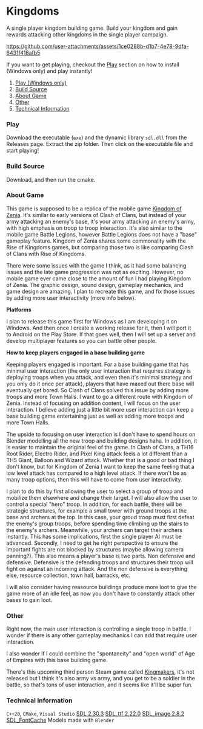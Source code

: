 # Kingdoms

A single player kingdom building game. Build your kingdom and gain rewards attacking other kingdoms in the single player campaign.




https://github.com/user-attachments/assets/1ce0288b-d1b7-4e78-9dfa-6431f418afb5




If you want to get playing, checkout the [Play](#play) section on how to install (Windows only) and play instantly!

1. [Play (Windows only)](#play)
2. [Build Source](#build-source)
3. [About Game](#about-game)
4. [Other](#other)
4. [Technical Information](#technical-information)

### Play

Download the executable (`exe`) and the dynamic library `sdl.dll` from the Releases page. Extract the zip folder. Then click on the executable file and start playing!

### Build Source

Download, and then run the cmake.

### About Game

This game is supposed to be a replica of the mobile game [Kingdom of Zenia](https://www.facebook.com/ZeniaGame/). It's similar to early versions of Clash of Clans, but instead of your army attacking an enemy's base, it's your army attacking an enemy's army, with high emphasis on troop to troop interaction. It's also similar to the mobile game Battle Legions, however Battle Legions does not have a "base" gameplay feature. Kingdom of Zenia shares some commonality with the Rise of Kingdoms games, but comparing those two is like comparing Clash of Clans with Rise of Kingdoms. 

There were some issues with the game I think, as it had some balancing issues and the late game progression was not as exciting. However, no mobile game ever came close to the amount of fun I had playing Kingdom of Zenia. The graphic design, sound design, gameplay mechanics, and game design are amazing. I plan to recreate this game, and fix those issues by adding more user interactivity (more info below).

**Platforms**

I plan to release this game first for Windows as I am developing it on Windows. And then once I create a working release for it, then I will port it to Android on the Play Store. If that goes well, then I will set up a server and develop multiplayer features so you can battle other people.

**How to keep players engaged in a base building game**

Keeping players engaged is important. For a base building game that has minimal user interaction (the only user interaction that requires strategy is deploying troops when you attack, and even then it's minimal strategy and you only do it once per attack), players that have maxed out there base will eventually get bored. So Clash of Clans solved this issue by adding more troops and more Town Halls. I want to go a different route with Kingdom of Zenia. Instead of focusing on addition content, I will focus on the user interaction. I believe adding just a little bit more user interaction can keep a base building game entertaining just as well as adding more troops and more Town Halls.

The upside to focusing on user interaction is I don't have to spend hours on Blender modelling all the new troop and building designs haha. In addition, it is easier to maintain the original feel of the game. In Clash of Clans, a TH16 Root Rider, Electro Rider, and Pixel King attack feels a lot different than a TH5 Giant, Balloon and Wizard attack. Whether that is a good or bad thing I don't know, but for Kingdom of Zenia I want to keep the same feeling that a low level attack has compared to a high level attack. If there won't be as many troop options, then this will have to come from user interactivity.

I plan to do this by first allowing the user to select a group of troop and mobilize them elsewhere and change their target. I will also allow the user to control a special "hero" troop. In addition, for each battle, there will be strategic structures, for example a small tower with ground troops at the base and archers at the top. In this case, your groud troop must first defeat the enemy's group troops, before spending time climbing up the stairs to the enemy's archers. Meanwhile, your archers can target their archers instantly. This has some implications, first the single player AI must be advanced. Secondly, I need to get he right perspective to ensure the important fights are not blocked by structures (maybe allowing camera panning?). This also means a player's base is two parts. Non defensive and defensive. Defensive is the defending troops and structures their troop will fight on against an incoming attack. And the non defensive is everything else, resource collection, town hall, barracks, etc.

I will also consider having reasource buildings produce more loot to give the game more of an idle feel, as now you don't have to constantly attack other bases to gain loot.

### Other

Right now, the main user interaction is controlling a single troop in battle. I wonder if there is any other gameplay mechanics I can add that require user interaction.

I also wonder if I could combine the "spontaneity" and "open world" of Age of Empires with this base building game.

There's this upcoming third person Steam game called [Kingmakers](https://store.steampowered.com/app/2109770/Kingmakers/), it's not released but I think it's also army vs army, and you get to be a soldier in the battle, so that's tons of user interaction, and it seems like it'll be super fun.

### Technical Information

`C++20`, `CMake`, `Visual Studio`
[SDL 2.30.3](https://github.com/libsdl-org/SDL/releases/tag/release-2.30.3)
[SDL_ttf 2.22.0](https://github.com/libsdl-org/SDL_ttf/releases/tag/release-2.22.0)
[SDL_image 2.8.2](https://github.com/libsdl-org/SDL_image/releases/tag/release-2.8.2)
[SDL_FontCache](https://github.com/grimfang4/SDL_FontCache)
Models made with `Blender`
